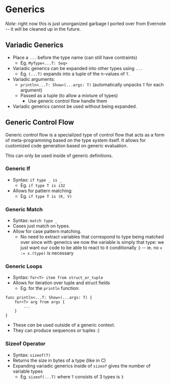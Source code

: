 # Generics
*Note*: right now this is just unorganized garbage I ported over from Evernote -- it will be cleaned up in the future.

## Variadic Generics
- Place a `...` before the type name (can still have contraints)
	- Eg. `MyType<...T: Seq>`
- Variadic generics can be expanded into other types using `...`
	- Eg. `(...T)` expands into a tuple of the n-values of `T`.
- Variadic arguments:
	- `println<...T: Show>(...args: T)` (automatically unpacks `T` for each argument)
	- Passed as a tuple (to allow a mixture of types)
		- Use generic control flow handle them
- Variadic generics cannot be used without being expanded.

## Generic Control Flow
Generic control flow is a specialized type of control flow that acts as a form of meta-programming based on the type system itself.  It allows for customized code generation based on generic evaluation.

This can only be used inside of generic definitions.

### Generic If
- Syntax: `if type _ is _`
	- Eg. `if type T is i32`
- Allows for pattern matching:
	- Eg. `if type T is (K, V)`

### Generic Match
- Syntax: `match type _`
- Cases just match on types.
- Allow for case pattern matching.
	- No need to extract variables that correspond to type being matched over since with generics we now the variable is simply that type: we just want our code to be able to react to it conditionally :) -- ie. no `v := x.(type)` is necessary
	
### Generic Loops
- Syntax: `for<T> item from struct_or_tuple`
- Allows for iteration over tuple and struct fields
	- Eg. for the `println` function:
```
func println<...T: Show>(...args: T) {
	for<T> arg from args {
		...
	}
}
```
- These *can* be used outside of a generic context.
- They can produce sequences or tuples :)

### Sizeof Operator
- Syntax: `sizeof(T)`
- Returns the size in bytes of a type (like in C)
- Expanding variadic generics inside of `sizeof` gives the number of variable types
	- Eg. `sizeof(...T)` where `T` consists of 3 types is `3`